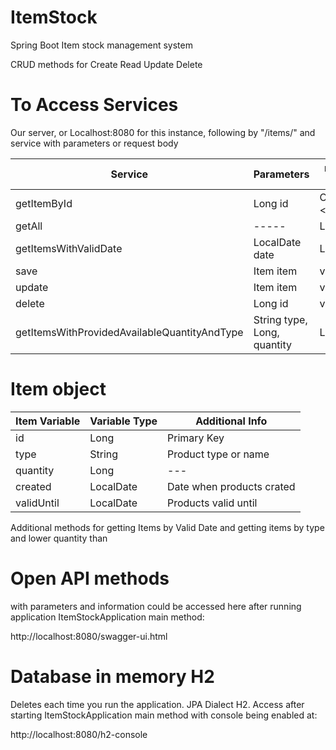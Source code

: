 # ItemStock

Spring Boot Item stock management system

CRUD methods for Create Read Update Delete

# To Access Services
Our server, or Localhost:8080 for this instance, following by "/items/" and service with parameters or request body

| Service | Parameters | return type |
| ------- | ---------- | ----------- |
| getItemById | Long id | Optional < Item > |
| getAll | ----- | List<Item> |
| getItemsWithValidDate | LocalDate date | List<Item> |
| save | Item item | void |
| update | Item item | void
| delete | Long id | void |
| getItemsWithProvidedAvailableQuantityAndType | String type, Long, quantity | List<Item> |

# Item object
| Item Variable | Variable Type | Additional Info |
| ------------- | ------------- | --------------- |
| id | Long | Primary Key |
| type | String | Product type or name |
| quantity | Long | --- |
| created | LocalDate | Date when products crated |
| validUntil | LocalDate | Products valid until |

Additional methods for getting Items by Valid Date and getting items by type and lower quantity than

# Open API methods 
with parameters and information could be accessed here after running application
ItemStockApplication main method: 

http://localhost:8080/swagger-ui.html

# Database in memory H2 
Deletes each time you run the application. JPA Dialect H2. Access after starting ItemStockApplication main method with console being enabled at:

http://localhost:8080/h2-console
